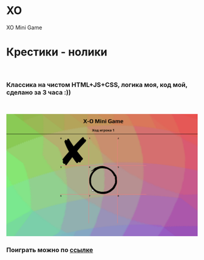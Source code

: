 # XO
XO Mini Game
# Крестики - нолики
<p>&nbsp;</p>

### Классика на чистом HTML+JS+CSS, логика моя, код мой, сделано за 3 часа :))

<p>&nbsp;</p>

![Demo XO](/img/XO.gif)

### Поиграть можно по [ссылке](https://obovkush.github.io/XO)
